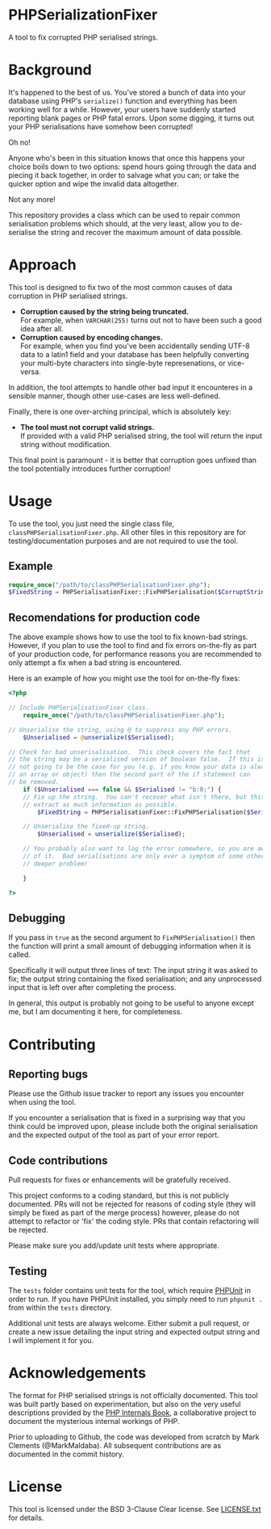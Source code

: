 # PHPSerializationFixer
A tool to fix corrupted PHP serialised strings.

# Background

It's happened to the best of us.  You've stored a bunch of data into your database
using PHP's ````serialize()```` function and everything has been working well for a
while.  However, your users have suddenly started reporting blank pages or PHP fatal
errors.  Upon some digging, it turns out your PHP serialisations have somehow been
corrupted!

Oh no!

Anyone who's been in this situation knows that once this happens your choice boils
down to two options: spend hours going through the data and piecing it back together,
in order to salvage what you can; or take the quicker option and wipe the invalid
data altogether.

Not any more!

This repository provides a class which can be used to repair common serialisation
problems which should, at the very least, allow you to de-serialise the string and
recover the maximum amount of data possible.

# Approach

This tool is designed to fix two of the most common causes of data corruption in
PHP serialised strings.

* **Corruption caused by the string being truncated.**
  <br>For example, when ````VARCHAR(255)```` turns out not to have been such a good
  idea after all.
* **Corruption caused by encoding changes.**
  <br>For example, when you find you've been accidentally sending UTF-8 data to
  a latin1 field and your database has been helpfully converting your multi-byte
  characters into single-byte represenations, or vice-versa.

In addition, the tool attempts to handle other bad input it encounteres in a
sensible manner, though other use-cases are less well-defined.

Finally, there is one over-arching principal, which is absolutely key:

* **The tool must not corrupt valid strings.**
  <br>If provided with a valid PHP serialised string, the tool will
  return the input string without modification.

This final point is paramount - it is better that corruption goes unfixed than
the tool potentially introduces further corruption!

# Usage

To use the tool, you just need the single class file,
````classPHPSerialisationFixer.php````.  All other files in this repository are
for testing/documentation purposes and are not required to use the tool.

## Example

````php
require_once("/path/to/classPHPSerialisationFixer.php");
$FixedString = PHPSerialisationFixer::FixPHPSerialisation($CorruptString);
````

## Recomendations for production code

The above example shows how to use the tool to fix known-bad strings.  However,
if you plan to use the tool to find and fix errors on-the-fly as part of your
production code, for performance reasons you are recommended to only attempt
a fix when a bad string is encountered.

Here is an example of how you might use the tool for on-the-fly fixes:


````php
<?php

// Include PHPSerialisationFixer class.
	require_once("/path/to/classPHPSerialisationFixer.php");

// Unserialise the string, using @ to suppress any PHP errors.
	$Unserialised = @unserialize($Serialised);

// Check for bad unserisalisation.  This check covers the fact that
// the string may be a serialised version of boolean false.  If this is
// not going to be the case for you (e.g. if you know your data is always
// an array or object) then the second part of the if statement can
// be removed.
	if ($Unserialised === false && $Serialised != "b:0;") {
	// Fix up the string.  You can't recover what isn't there, but this will
	// extract as much information as possible.
		$FixedString = PHPSerialisationFixer::FixPHPSerialisation($Serialised);

	// Unserialise the fixed-up string.
		$Unserialised = unserialize($Serialised);

	// You probably also want to log the error somewhere, so you are aware
	// of it.  Bad serialisations are only ever a symptom of some other,
	// deeper problem!

	}

?>
````

## Debugging

If you pass in ````true```` as the second argument to ````FixPHPSerialisation()````
then the function will print a small amount of debugging information when it is
called.

Specifically it will output three lines of text: The input string it was asked to
fix; the output string containing the fixed serialisation; and any unprocessed input
that is left over after completing the process.

In general, this output is probably not going to be useful to anyone except me, but
I am documenting it here, for completeness.

# Contributing

## Reporting bugs

Please use the Github issue tracker to report any issues you encounter when using
the tool.

If you encounter a serialisation that is fixed in a surprising way that you think
could be improved upon, please include both the original serialisation and the
expected output of the tool as part of your error report.

## Code contributions

Pull requests for fixes or enhancements will be gratefully received.

This project conforms to a coding standard, but this is not publicly documented.  PRs
will not be rejected for reasons of coding style (they will simply be fixed as part
of the merge process) however, please do not attempt to refactor or 'fix' the coding
style.  PRs that contain refactoring will be rejected.

Please make sure you add/update unit tests where appropriate.

## Testing

The ````tests```` folder contains unit tests for the tool, which require
[PHPUnit](https://phpunit.de/) in order to run.  If you have PHPUnit installed, you
simply need to run ````phpunit .```` from within the ````tests```` directory.

Additional unit tests are always welcome.  Either submit a pull request, or create a
new issue detailing the input string and expected output string and I will implement
it for you.

# Acknowledgements

The format for PHP serialised strings is not officially documented.  This tool was
built partly based on experimentation, but also on the very useful descriptions
provided by the
[PHP Internals Book](http://www.phpinternalsbook.com/classes_objects/serialization.html),
a collaborative project to document the mysterious internal workings of PHP.

Prior to uploading to Github, the code was developed from scratch by Mark Clements
(@MarkMaldaba).  All subsequent contributions are as documented in the commit
history.

# License

This tool is licensed under the BSD 3-Clause Clear license.  See
[LICENSE.txt](LICENSE.txt) for details.
